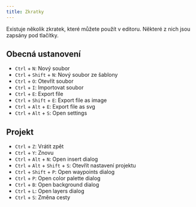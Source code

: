 ```yaml
---
title: Zkratky
---
```


Existuje několik zkratek, které můžete použít v editoru. Některé z nich jsou zapsány pod tlačítky.

## Obecná ustanovení

* `Ctrl` + `N`: Nový soubor
* `Ctrl` + `Shift` + `N`: Nový soubor ze šablony
* `Ctrl` + `O`: Otevřít soubor
* `Ctrl` + `I`: Importovat soubor
* `Ctrl` + `E`: Export file
* `Ctrl` + `Shift` + `E`: Export file as image
* `Ctrl` + `Alt` + `E`: Export file as svg
* `Ctrl` + `Alt` + `S`: Open settings

## Projekt

* `Ctrl` + `Z`: Vrátit zpět
* `Ctrl` + `Y`: Znovu
* `Ctrl` + `Alt` + `N`: Open insert dialog
* `Ctrl` + `Alt` + `Shift` + `S`: Otevřít nastavení projektu
* `Ctrl` + `Shift` + `P`: Open waypoints dialog
* `Ctrl` + `P`: Open color palette dialog
* `Ctrl` + `B`: Open background dialog
* `Ctrl` + `L`: Open layers dialog
* `Ctrl` + `S`: Změna cesty
